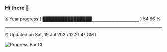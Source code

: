 ### Hi there 👋

⏳ Year progress { ████████████████▁▁▁▁▁▁▁▁▁▁▁▁▁▁ } 54.66 %

---

⏰ Updated on Sat, 19 Jul 2025 12:21:47 GMT

![Progress Bar CI](https://github.com/Shyam-Makwana/GitHub-Actions-Demo/workflows/Progress%20Bar%20CI/badge.svg)
